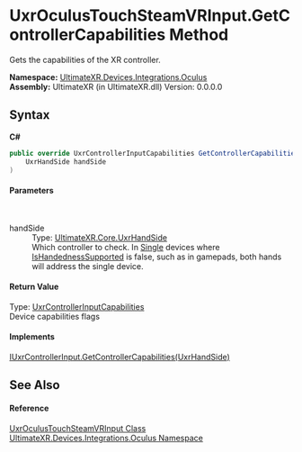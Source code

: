 # UxrOculusTouchSteamVRInput.GetControllerCapabilities Method 
 

Gets the capabilities of the XR controller.

**Namespace:**&nbsp;<a href="N_UltimateXR_Devices_Integrations_Oculus">UltimateXR.Devices.Integrations.Oculus</a><br />**Assembly:**&nbsp;UltimateXR (in UltimateXR.dll) Version: 0.0.0.0

## Syntax

**C#**<br />
``` C#
public override UxrControllerInputCapabilities GetControllerCapabilities(
	UxrHandSide handSide
)
```


#### Parameters
&nbsp;<dl><dt>handSide</dt><dd>Type: <a href="T_UltimateXR_Core_UxrHandSide">UltimateXR.Core.UxrHandSide</a><br />Which controller to check. In <a href="T_UltimateXR_Devices_UxrControllerSetupType">Single</a> devices where <a href="P_UltimateXR_Devices_IUxrControllerInput_IsHandednessSupported">IsHandednessSupported</a> is false, such as in gamepads, both hands will address the single device.</dd></dl>

#### Return Value
Type: <a href="T_UltimateXR_Devices_UxrControllerInputCapabilities">UxrControllerInputCapabilities</a><br />Device capabilities flags

#### Implements
<a href="M_UltimateXR_Devices_IUxrControllerInput_GetControllerCapabilities">IUxrControllerInput.GetControllerCapabilities(UxrHandSide)</a><br />

## See Also


#### Reference
<a href="T_UltimateXR_Devices_Integrations_Oculus_UxrOculusTouchSteamVRInput">UxrOculusTouchSteamVRInput Class</a><br /><a href="N_UltimateXR_Devices_Integrations_Oculus">UltimateXR.Devices.Integrations.Oculus Namespace</a><br />